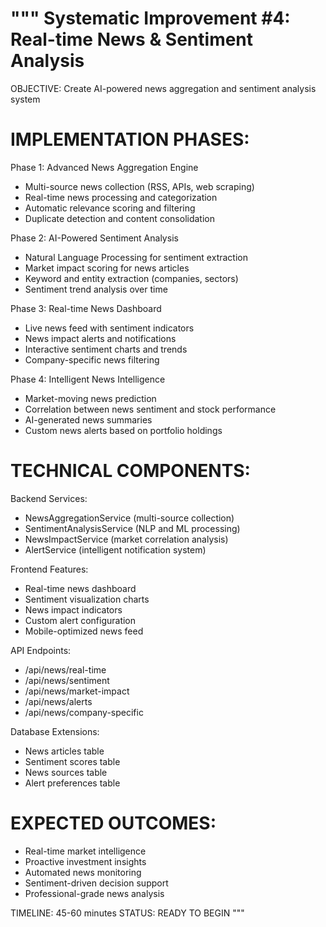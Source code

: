 """
Systematic Improvement #4: Real-time News & Sentiment Analysis
===========================================================

OBJECTIVE: Create AI-powered news aggregation and sentiment analysis system

IMPLEMENTATION PHASES:
=====================

Phase 1: Advanced News Aggregation Engine
- Multi-source news collection (RSS, APIs, web scraping)
- Real-time news processing and categorization
- Automatic relevance scoring and filtering
- Duplicate detection and content consolidation

Phase 2: AI-Powered Sentiment Analysis
- Natural Language Processing for sentiment extraction
- Market impact scoring for news articles
- Keyword and entity extraction (companies, sectors)
- Sentiment trend analysis over time

Phase 3: Real-time News Dashboard
- Live news feed with sentiment indicators
- News impact alerts and notifications
- Interactive sentiment charts and trends
- Company-specific news filtering

Phase 4: Intelligent News Intelligence
- Market-moving news prediction
- Correlation between news sentiment and stock performance
- AI-generated news summaries
- Custom news alerts based on portfolio holdings

TECHNICAL COMPONENTS:
====================

Backend Services:
- NewsAggregationService (multi-source collection)
- SentimentAnalysisService (NLP and ML processing)
- NewsImpactService (market correlation analysis)
- AlertService (intelligent notification system)

Frontend Features:
- Real-time news dashboard
- Sentiment visualization charts
- News impact indicators
- Custom alert configuration
- Mobile-optimized news feed

API Endpoints:
- /api/news/real-time
- /api/news/sentiment
- /api/news/market-impact
- /api/news/alerts
- /api/news/company-specific

Database Extensions:
- News articles table
- Sentiment scores table
- News sources table
- Alert preferences table

EXPECTED OUTCOMES:
=================
- Real-time market intelligence
- Proactive investment insights
- Automated news monitoring
- Sentiment-driven decision support
- Professional-grade news analysis

TIMELINE: 45-60 minutes
STATUS: READY TO BEGIN
"""
